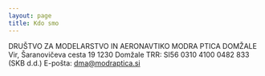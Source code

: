 ```yaml
---
layout: page
title: Kdo smo
---
```


DRUŠTVO ZA MODELARSTVO IN AERONAVTIKO MODRA PTICA DOMŽALE
Vir, Šaranovičeva cesta 19
1230 Domžale
TRR: SI56 0310 4100 0482 833 (SKB d.d.)
E-pošta: [dma@modraptica.si](mailto:dma@modraptica.si)
